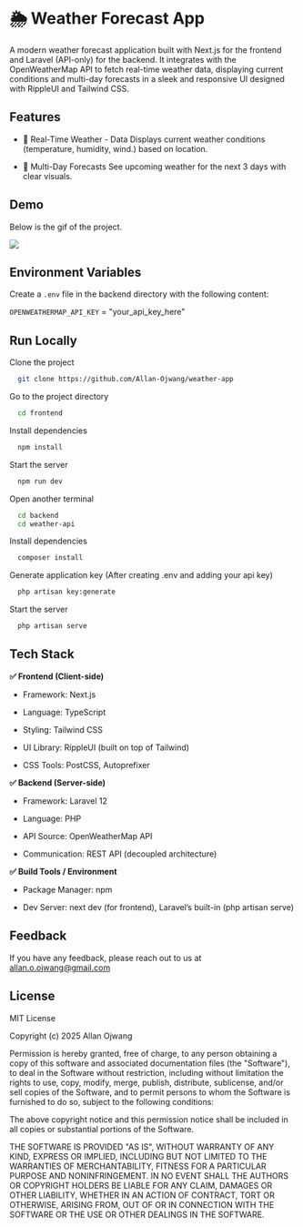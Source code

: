 
# 🌦️ Weather Forecast App

 A modern weather forecast application built with Next.js for the frontend and Laravel (API-only) for the backend. It integrates with the OpenWeatherMap API to fetch real-time weather data, displaying current conditions and multi-day forecasts in a sleek and responsive UI designed with RippleUI and Tailwind CSS.


## Features

- 📍 Real-Time Weather - Data Displays current weather conditions (temperature, humidity, wind.) based on location.

- 📆 Multi-Day Forecasts See upcoming weather for the next 3 days with clear visuals.

## Demo

Below is the gif of the project.

![](https://github.com/Allan-Ojwang/weather-app/blob/master/demo.gif)


## Environment Variables

Create a `.env` file in the backend directory with the following content:

`OPENWEATHERMAP_API_KEY` = "your_api_key_here"



## Run Locally

Clone the project

```bash
  git clone https://github.com/Allan-Ojwang/weather-app
```

Go to the project directory

```bash
  cd frontend
```

Install dependencies

```bash
  npm install
```

Start the server

```bash
  npm run dev
```

Open another terminal

```bash
  cd backend
  cd weather-api
```

Install dependencies

```bash
  composer install
```
Generate application key (After creating .env and adding your api key)

```bash
  php artisan key:generate
```

Start the server

```bash
  php artisan serve
```


## Tech Stack

**✅ Frontend (Client-side)**

- Framework: Next.js

- Language: TypeScript

- Styling: Tailwind CSS

- UI Library: RippleUI (built on top of Tailwind)

- CSS Tools: PostCSS, Autoprefixer

**✅ Backend (Server-side)**

- Framework: Laravel 12

- Language: PHP

- API Source: OpenWeatherMap API

- Communication: REST API (decoupled architecture)

**✅ Build Tools / Environment**

- Package Manager: npm

- Dev Server: next dev (for frontend), Laravel’s built-in (php artisan serve)


## Feedback

If you have any feedback, please reach out to us at allan.o.ojwang@gmail.com


## License

MIT License

Copyright (c) 2025 Allan Ojwang

Permission is hereby granted, free of charge, to any person obtaining a copy
of this software and associated documentation files (the "Software"), to deal
in the Software without restriction, including without limitation the rights
to use, copy, modify, merge, publish, distribute, sublicense, and/or sell
copies of the Software, and to permit persons to whom the Software is
furnished to do so, subject to the following conditions:

The above copyright notice and this permission notice shall be included in all
copies or substantial portions of the Software.

THE SOFTWARE IS PROVIDED "AS IS", WITHOUT WARRANTY OF ANY KIND, EXPRESS OR
IMPLIED, INCLUDING BUT NOT LIMITED TO THE WARRANTIES OF MERCHANTABILITY,
FITNESS FOR A PARTICULAR PURPOSE AND NONINFRINGEMENT. IN NO EVENT SHALL THE
AUTHORS OR COPYRIGHT HOLDERS BE LIABLE FOR ANY CLAIM, DAMAGES OR OTHER
LIABILITY, WHETHER IN AN ACTION OF CONTRACT, TORT OR OTHERWISE, ARISING FROM,
OUT OF OR IN CONNECTION WITH THE SOFTWARE OR THE USE OR OTHER DEALINGS IN THE
SOFTWARE.
